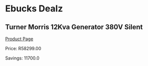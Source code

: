
# Ebucks Dealz
## Turner Morris 12Kva Generator 380V Silent
[Product Page](https://www.ebucks.com/web/shop/productSelected.do?prodId=873437348&catId=870841698)

Price: R58299.00

Savings: 11700.0


	